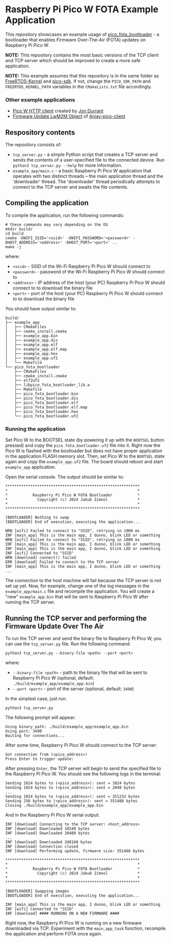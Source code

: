 # Raspberry Pi Pico W FOTA Example Application

This repository showcases an example usage of
[pico_fota_bootloader](https://github.com/JZimnol/pico_fota_bootloader.git) - a
bootloader that enables Firmware Over-The-Air (FOTA) updates on Raspberry Pi
Pico W.

**NOTE:** This repository contains the most basic versions of the TCP client
and TCP server which should be improved to create a more safe application.

**NOTE:** This example assumes that this repository is in the same folder as
[FreeRTOS-Kernel](https://github.com/FreeRTOS/FreeRTOS-Kernel.git) and
[pico-sdk](https://github.com/raspberrypi/pico-sdk.git). If not, change the
`PICO_SDK_PATH` and `FREERTOS_KERNEL_PATH` variables in the `CMakeLists.txt`
file accordingly.

### Other example applications

- [Pico W HTTP client](https://github.com/jondurrant/RPIPicoW-OTA-Exp) created
  by [Jon Durrant](https://github.com/jondurrant)
- [Firmware Update LwM2M Object](https://github.com/AVSystem/Anjay-pico-client/tree/master/firmware_update)
  of
  [Anjay-pico-client](https://github.com/AVSystem/Anjay-pico-client/tree/master)

## Respository contents

The repository consists of:
- `tcp_server.py` - a simple Python script that creates a TCP server and sends
  the contents of a user-specified file to the connected device. Run `python3
  tcp_server.py --help` for more information.
- `example_app/main.c` - a basic Raspberry Pi Pico W application that operates
  with two distinct threads – the main application thread and the 'downloader'
  thread. The 'downloader' thread periodically attempts to connect to the TCP
  server and awaits the file contents.

## Compiling the application

To compile the application, run the following commands:

```shell
# these commands may vary depending on the OS
mkdir build/
cd build
cmake -DWIFI_SSID='<ssid>' -DWIFI_PASSWORD='<password>' -DHOST_ADDRESS='<address>' -DHOST_PORT='<port>' ..
make -j
```

where:
- `<ssid>` - SSID of the Wi-Fi Raspberry Pi Pico W should connect to
- `<password>` - password of the Wi-Fi Raspberry Pi Pico W should connect to
- `<address>` - IP address of the host (your PC) Raspberry Pi Pico W should
  connect to to download the binary file
- `<port>` - port of the host (your PC) Raspberry Pi Pico W should connect to to
  download the binary file

You should have output similar to:

```
build/
├── example_app
│   ├── CMakeFiles
│   ├── cmake_install.cmake
│   ├── example_app.bin
│   ├── example_app.dis
│   ├── example_app.elf
│   ├── example_app.elf.map
│   ├── example_app.hex
│   ├── example_app.uf2
│   └── Makefile
└── pico_fota_bootloader
    ├── CMakeFiles
    ├── cmake_install.cmake
    ├── elf2uf2
    ├── libpico_fota_bootloader_lib.a
    ├── Makefile
    ├── pico_fota_bootloader.bin
    ├── pico_fota_bootloader.dis
    ├── pico_fota_bootloader.elf
    ├── pico_fota_bootloader.elf.map
    ├── pico_fota_bootloader.hex
    └── pico_fota_bootloader.uf2
```

### Running the application

Set Pico W to the BOOTSEL state (by powering it up with the `BOOTSEL` button
pressed) and copy the `pico_fota_bootloader.uf2` file into it. Right now the
Pico W is flashed with the bootloader but does not have proper application in
the application FLASH memory slot. Then, set Pico W to the `BOOTSEL` state
again and copy the `example_app.uf2` file. The board should reboot and start
`example_app` application.

Open the serial console. The output should be similar to:

```
***********************************************************
*                                                         *
*           Raspberry Pi Pico W FOTA Bootloader           *
*             Copyright (c) 2024 Jakub Zimnol             *
*                                                         *
***********************************************************

[BOOTLOADER] Nothing to swap
[BOOTLOADER] End of execution, executing the application...

WRN [wifi] Failed to connect to "SSID", retrying in 1000 ms
INF [main_app] This is the main app, I dunno, blink LED or something
WRN [wifi] Failed to connect to "SSID", retrying in 1000 ms
INF [main_app] This is the main app, I dunno, blink LED or something
INF [main_app] This is the main app, I dunno, blink LED or something
INF [wifi] Connected to "SSID"
WRN [download] connect() failed
ERR [download] Failed to connect to the TCP server
INF [main_app] This is the main app, I dunno, blink LED or something
...
```

The connection to the host machine will fail because the TCP server is not set
up yet. Now, for example, change one of the log messages in the
`example_app/main.c` file and recompile the application. You will create a "new"
`example_app.bin` that will be sent to Raspberry Pi Pico W after running the
TCP server.

## Running the TCP server and performing the Firmware Update Over The Air

To run the TCP server and send the binary file to Raspberry Pi Pico W, you can
use the `tcp_server.py` file. Run the following command:

```shell
python3 tcp_server.py --binary-file <path> --port <port>
```
where:
- `--binary-file <path>` - path to the binary file that will be sent to
  Raspberry Pi Pico W (optional, default: `./build/example_app/example_app.bin`)
- `--port <port>` - port of the server (optional, default: `3490`)

In the simplest case, just run:

```shell
python3 tcp_server.py
```

The following prompt will appear:

```
Using binary path: ./build/example_app/example_app.bin
Using port: 3490
Waiting for connections...
```

After some time, Raspberry Pi Pico W should connect to the TCP server:

```
Got connection from (<pico_address>)
Press Enter to trigger update:
```

After pressing `Enter`, the TCP server will begin to send the specified file to
the Raspberry Pi Pico W. You should see the following logs in the terminal:

```
Sending 1024 bytes to (<pico_address>): sent = 1024 bytes
Sending 1024 bytes to (<pico_address>): sent = 2048 bytes
...
Sending 1024 bytes to (<pico_address>): sent = 351232 bytes
Sending 256 bytes to (<pico_address>): sent = 351488 bytes
Closing ./build/example_app/example_app.bin
```

And in the Raspberry Pi Pico W serial output:

```
INF [download] Connecting to the TCP server: <host_address>
INF [download] Downloaded 10240 bytes
INF [download] Downloaded 20480 bytes
...
INF [download] Downloaded 348160 bytes
INF [download] Connection closed
INF [download] Performing update, firmware size: 351488 bytes

***********************************************************
*                                                         *
*           Raspberry Pi Pico W FOTA Bootloader           *
*             Copyright (c) 2024 Jakub Zimnol             *
*                                                         *
***********************************************************

[BOOTLOADER] Swapping images
[BOOTLOADER] End of execution, executing the application...

INF [main_app] This is the main app, I dunno, blink LED or something
INF [wifi] Connected to "SSID"
INF [download] #### RUNNING ON A NEW FIRMWARE ####
```

Right now, the Raspberry Pi Pico W is running on a new firmware downloaded via
TCP. Experiment with the `main_app_task` function, recompile the application
and perform FOTA once again.
